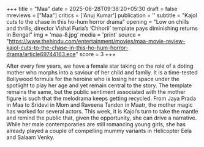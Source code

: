 +++
title = "Maa"
date = 2025-06-28T09:38:20+05:30
draft = false
mreviews = ["Maa"]
critics = ['Anuj Kumar']
publication = ''
subtitle = "Kajol cuts to the chase in this ho-hum horror drama"
opening = "Low on chills and thrills, director Vishal Furia’s ‘Chhorii’ template pays diminishing returns in Bengal"
img = 'maa-8.jpg'
media = 'print'
source = "https://www.thehindu.com/entertainment/movies/maa-movie-review-kajol-cuts-to-the-chase-in-this-ho-hum-horror-drama/article69744163.ece"
score = 3
+++

After every few years, we have a female star taking on the role of a doting mother who morphs into a saviour of her child and family. It is a time-tested Bollywood formula for the heroine who is losing her space under the spotlight to play her age and yet remain central to the story. The template remains the same, but the public sentiment associated with the mother figure is such that the melodrama keeps getting recycled. From Jaya Prada in Maa to Sridevi in Mom and Raveena Tandon in Maatr, the mother magic has worked for several actors. This week, it is Kajol’s turn to take the mantle and remind the public that, given the opportunity, she can drive a narrative. While her male contemporaries are still romancing young girls, she has already played a couple of compelling mummy variants in Helicopter Eela and Salaam Venky.
